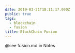 ```yaml
---
date: 2019-03-21T18:11:17.000Z
public: true
tags:
  - blockchain
  - fusion
title: BlockChain Fusion
---
```


@see fusion.md in Notes

